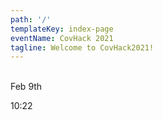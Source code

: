 ```yaml
---
path: '/'
templateKey: index-page
eventName: CovHack 2021
tagline: Welcome to CovHack2021!
---
```


<br />
Feb 9th

10:22
